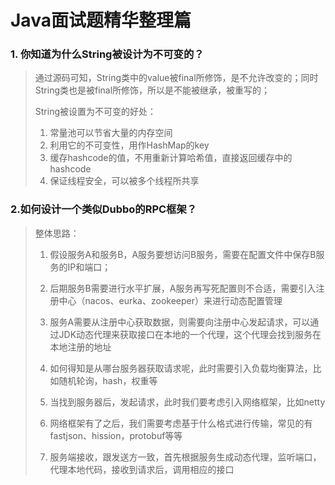 # Java面试题精华整理篇

### 1. 你知道为什么String被设计为不可变的？

> 通过源码可知，String类中的value被final所修饰，是不允许改变的；同时String类也是被final所修饰，所以是不能被继承，被重写的；
>
> String被设置为不可变的好处：
>
> 1. 常量池可以节省大量的内存空间
> 2. 利用它的不可变性，用作HashMap的key
> 3. 缓存hashcode的值，不用重新计算哈希值，直接返回缓存中的hashcode
> 4. 保证线程安全，可以被多个线程所共享

### 2.如何设计一个类似Dubbo的RPC框架？

> 整体思路：
>
> 1. 假设服务A和服务B，A服务要想访问B服务，需要在配置文件中保存B服务的IP和端口；
>
> 2. 后期服务B需要进行水平扩展，A服务再写死配置则不合适，需要引入注册中心（nacos、eurka、zookeeper）来进行动态配置管理
>
> 3. 服务A需要从注册中心获取数据，则需要向注册中心发起请求，可以通过JDK动态代理来获取接口在本地的一个代理，这个代理会找到服务在本地注册的地址
>
> 4. 如何得知是从哪台服务器获取请求呢，此时需要引入负载均衡算法，比如随机轮询，hash，权重等
>
> 5. 当找到服务器后，发起请求，此时我们要考虑引入网络框架，比如netty
>
> 6. 网络框架有了之后，我们需要考虑基于什么格式进行传输，常见的有fastjson、hission，protobuf等等
>
> 7. 服务端接收，跟发送方一致，首先根据服务生成动态代理，监听端口，代理本地代码，接收到请求后，调用相应的接口
